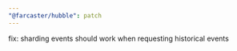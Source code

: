 ```yaml
---
"@farcaster/hubble": patch
---
```


fix: sharding events should work when requesting historical events

